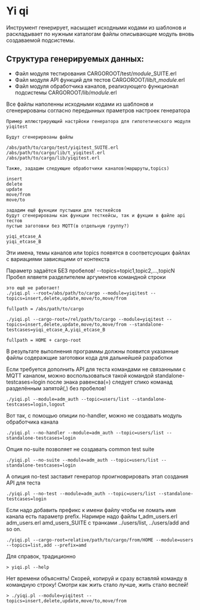 # Yi qi
Инструмент генерирует, насыщает исходными кодами из шаблонов
и раскладывает по нужным каталогам файлы описывающие модуль вновь 
создаваемой подсистемы.

## Структура генерируемых данных:
* Файл модуля тестирования
	CARGOROOT/test/*module*_SUITE.erl
* Файл модуля API функций для тестов
	CARGOROOT/lib/t_*module*.erl
* Файл модуля обработчика каналов, реализующего функционал подсистемы
	CARGOROOT/lib/*module*.erl

Все файлы наполенны исходными кодами из шаблонов и сгенерированы согласно 
передынных праметров настроек генератора

```
Пример иллюстрирующий настрйоки генератора для гипотетического модуля yiqitest

Будут сгенерирвоаны файлы

/abs/path/to/cargo/test/yiqitest_SUITE.erl
/abs/path/to/cargo/lib/t_yiqitest.erl
/abs/path/to/cargo/lib/yiqitest.erl

Также, зададим следующие обработчики каналов(маршруты,topics)

insert
delete
update
move/from
move/to

зададим ещё фукнции пустышки для тесткейсов
будут сгенерированы как функции тесткейсы, так и фукции в файле api тестов
пустые заготовки без MQTT(в отдельную группу?) 

yiqi_etcase_A
yiqi_etcase_B

```

Эти имена, темы каналов или topics появятся в соответсующих файлах
с вариациями зависящими от контекста

Параметр задаётся БЕЗ пробелов! --topics=topic1,topic2,...,topicN
Пробел ялвяетя разделителем аргументов командной строки
```
это ещё не работает!
./yiqi.pl --root=/abs/path/to/cargo --module=yiqitest --topics=insert,delete,update,move/to,move/from

fullpath = /abs/path/to/cargo

./yiqi.pl --cargo-root=/rel/path/to/cargo --module=yiqitest --topics=insert,delete,update,move/to,move/from --standalone-testcases=yiqi_etcase_A,yiqi_etcase_B 

fullpath = HOME + cargo-root
```
В результате выполнения программы должны появится указанные файлы 
содеражщие заготовки кода для дальнейшей разработки

Если требуется дополнить API для теста командами не связанными с MQTT каналом,
можно воспользоваться такой командой standalone-testcases=login
после знака равенсва(=) следует спико команад разделённым запятой(,) без пробелов!
```
./yiqi.pl --module=adm_auth --topic=users/list --standalone-testcases=login,logout
```

Вот так, с помощью опиции no-handler, можно не создавать модуль обработчика канала
```
./yiqi.pl --no-handler --module=adm_auth --topic=users/list --standalone-testcases=login
```

Опция no-suite позволяет не создавать common test suite
```
./yiqi.pl --no-suite --module=adm_auth --topic=users/list --standalone-testcases=login
```

А опиция no-test заставит генератор проигноврировать этап создания API для теста
```
./yiqi.pl --no-test --module=adm_auth --topic=users/list --standalone-testcases=login
```

Если надо добавить префикс к имени файлу чтобы не ломать имя канала есть параметр prefix.
Наримре надо файлы t_adm_users.erl adm_users.erl amd_users_SUITE 
с транками ../users/list, ../users/add and so on.
```
./yiqi.pl --cargo-root=relative/path/to/cargo/from/HOME --module=users --topics=list,add --prefix=amd
```


Для справок, традиционно

```
> yiqi.pl --help
```
Нет времени объяснять! 
Скорей, копируй и сразу вставляй команду в командную строку!
Смотри как жить стало лучше, жить стало веслей!

```
> ./yiqi.pl --module=yiqitest --topics=insert,delete,update,move/to,move/from
```
